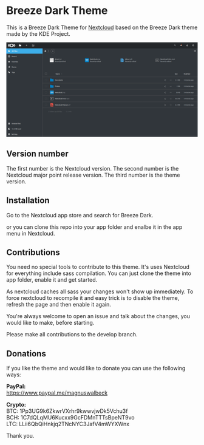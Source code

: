# Breeze Dark Theme
This is a Breeze Dark Theme for [Nextcloud](https://nextcloud.com) based on the Breeze Dark theme made by the KDE Project.

![screenshot of theme](screenshot.png)

## Version number
The first number is the Nextcloud version. The second number is the Nextcloud major point release version. The third number is the theme version.

## Installation

Go to the Nextcloud app store and search for Breeze Dark.

or you can clone this repo into your app folder and enalbe it in the app menu in Nextcloud.

## Contributions
You need no special tools to contribute to this theme. It's uses Nextcloud for everything include sass compilation. You can just clone the theme into app folder, enable it and get started.

As nextcloud caches all sass your changes won't show up immediately. To force nextcloud to recompile it and easy trick is to disable the theme, refresh the page and then enable it again.

You're always welcome to open an issue and talk about the changes, you would like to make, before starting.

Please make all contributions to the develop branch.

## Donations
If you like the theme and would like to donate you can use the following ways:

**PayPal:**  
https://www.paypal.me/magnuswalbeck

**Crypto:**  
BTC: 1Pp3UG9k6ZkwrVXrhr9kwwvjwDk5Vchu3f  
BCH: 1C7dQLqMU6Kucxx9GcFDMnTTTsBpeNT9vo  
LTC: LLii6QbQiHnkjq2TNcNYC3JafV4mWYXWnx

Thank you.